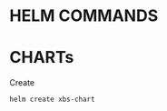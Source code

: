 # HELM COMMANDS

# CHARTs

Create
```
helm create xbs-chart
```









































